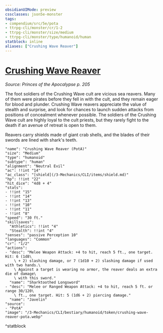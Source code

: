 ```yaml
---
obsidianUIMode: preview
cssclasses: json5e-monster
tags:
- compendium/src/5e/pota
- ttrpg-cli/monster/cr/1-2
- ttrpg-cli/monster/size/medium
- ttrpg-cli/monster/type/humanoid/human
statblock: inline
aliases: ["Crushing Wave Reaver"]
---
```

# [Crushing Wave Reaver](3-Mechanics\CLI\bestiary\humanoid/crushing-wave-reaver-pota.md)
*Source: Princes of the Apocalypse p. 205*  

The foot soldiers of the Crushing Wave cult are vicious sea reavers. Many of them were pirates before they fell in with the cult, and they remain eager for blood and plunder. Crushing Wave reavers appreciate the value of stealth and surprise, and look for chances to launch sudden attacks from positions of concealment whenever possible. The soldiers of the Crushing Wave cult are highly loyal to the cult priests, but they rarely fight to the death if an avenue of retreat is open to them.

Reavers carry shields made of giant crab shells, and the blades of their swords are lined with shark's teeth.

```statblock
"name": "Crushing Wave Reaver (PotA)"
"size": "Medium"
"type": "humanoid"
"subtype": "human"
"alignment": "Neutral Evil"
"ac": !!int "14"
"ac_class": "[shield](/3-Mechanics/CLI/items/shield.md)"
"hp": !!int "22"
"hit_dice": "4d8 + 4"
"stats":
- !!int "15"
- !!int "14"
- !!int "13"
- !!int "10"
- !!int "11"
- !!int "8"
"speed": "30 ft."
"skillsaves":
  "Athletics": !!int "4"
  "Stealth": !!int "4"
"senses": "passive Perception 10"
"languages": "Common"
"cr": "1/2"
"actions":
- "desc": "Melee Weapon Attack: +4 to hit, reach 5 ft., one target. Hit: 6 (1d8\
    \ + 2) slashing damage, or 7 (1d10 + 2) slashing damage if used with two hands.\
    \ Against a target is wearing no armor, the reaver deals an extra die of damage\
    \ with this sword."
  "name": "Sharktoothed Longsword"
- "desc": "Melee or Ranged Weapon Attack: +4 to hit, reach 5 ft. or range 30/120\
    \ ft., one target. Hit: 5 (1d6 + 2) piercing damage."
  "name": "Javelin"
"source":
- "PotA"
"image": "/3-Mechanics/CLI/bestiary/humanoid/token/crushing-wave-reaver-pota.webp"
```
^statblock